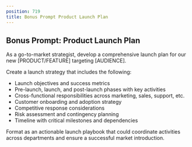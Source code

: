 ```yaml
---
position: 719
title: Bonus Prompt Product Launch Plan
---
```


## Bonus Prompt: Product Launch Plan

As a go-to-market strategist, develop a comprehensive launch plan for our new [PRODUCT/FEATURE] targeting [AUDIENCE].





Create a launch strategy that includes the following:

- Launch objectives and success metrics
- Pre-launch, launch, and post-launch phases with key activities
- Cross-functional responsibilities across marketing, sales, support, etc.
- Customer onboarding and adoption strategy
- Competitive response considerations
- Risk assessment and contingency planning
- Timeline with critical milestones and dependencies




Format as an actionable launch playbook that could coordinate activities across departments and ensure a successful market introduction.